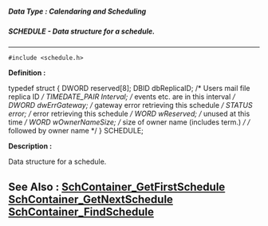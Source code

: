 ##### Data Type : Calendaring and Scheduling
##### SCHEDULE - Data structure for a schedule.
---
```
#include <schedule.h>
```

**Definition :**

typedef struct {
   DWORD         reserved[8];
   DBID          dbReplicaID;      /* Users mail file replica ID */
   TIMEDATE_PAIR Interval;         /* events etc. are in this
                                      interval */
   DWORD         dwErrGateway;     /* gateway error retrieving this
                                      schedule */
   STATUS        error;            /* error retrieving this
                                      schedule */
   WORD          wReserved;        /* unused at this time */
   WORD          wOwnerNameSize;   /* size of owner name
                                      (includes term.) */
/* followed by owner name */
} SCHEDULE;

**Description :**

Data structure for a schedule.


**See Also :**
[SchContainer_GetFirstSchedule](/domino-c-api-docs/reference/Func/SchContainer_GetFirstSchedule)
[SchContainer_GetNextSchedule](/domino-c-api-docs/reference/Func/SchContainer_GetNextSchedule)
[SchContainer_FindSchedule](/domino-c-api-docs/reference/Func/SchContainer_FindSchedule)
---
